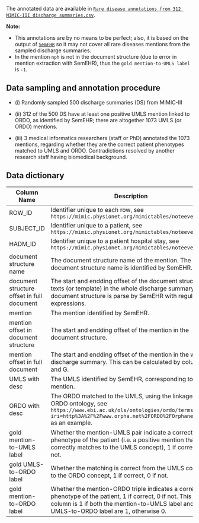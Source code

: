 The annotated data are available in [`Rare disease annotations from 312 MIMIC-III discharge summaries.csv`]().

**Note:**
* This annotations are by no means to be perfect; also, it is based on the output of [`SemEHR`](https://github.com/CogStack/CogStack-SemEHR) so it may not cover all rare diseases mentions from the sampled discharge summaries.
* In the mention `nph` is not in the document structure (due to error in mention extraction with SemEHR), thus the `gold mention-to-UMLS label` is `-1`.

## Data sampling and annotation procedure
* (i) Randomly sampled 500 discharge summaries (DS) from MIMIC-III

* (ii) 312 of the 500 DS have at least one positive UMLS mention linked to ORDO, as identified by SemEHR; there are altogether 1073 UMLS (or ORDO) mentions.

* (iii) 3 medical informatics researchers (staff or PhD) annotated the 1073 mentions, regarding whether they are the correct patient phenotypes matched to UMLS and ORDO. Contradictions resolved by another research staff having biomedical background.

## Data dictionary

| Column   Name                                | Description                                                                                                                                                                                                   |
|----------------------------------------------|---------------------------------------------------------------------------------------------------------------------------------------------------------------------------------------------------------------|
| ROW_ID                                       | Identifier unique to each row, see `https://mimic.physionet.org/mimictables/noteevents/`                                                                                                                                                     |
| SUBJECT_ID                                | Identifier unique to a patient, see `https://mimic.physionet.org/mimictables/noteevents/`                                                                                                                                                                                                              |
| HADM_ID                                      | Identifier unique to a patient hospital stay, see `https://mimic.physionet.org/mimictables/noteevents/`                                                                                                                                                                                                              |
| document   structure name                    | The document structure name of the mention. The document structure name is identified by   SemEHR.                                                                                                          |
| document   structure offset in full document | The start and endding offset of the document structure texts (or template) in the whole discharge summary. The document structure is parse by SemEHR with regular expressions.                            |
| mention                                      | The mention identified by SemEHR.                                                                                                                                                                          |
| mention offset in document structure       | The start and endding offset of the mention in the document structure.                                                                                                                                      |
| mention offset in full document            | The start and endding offset of the mention in the whole discharge summary. This can be calculated   by column E and G.                                                                                     |
| UMLS with desc                               | The UMLS identified by SemEHR, corresponding to the mention.                                                                                                                                                |
| ORDO with desc                               | The ORDO matched to the UMLS, using the linkage in the ORDO ontology, see `https://www.ebi.ac.uk/ols/ontologies/ordo/terms?iri=http%3A%2F%2Fwww.orpha.net%2FORDO%2FOrphanet_3325` as an example.          |
| gold mention-to-UMLS label                 | Whether the mention-UMLS pair indicate a correct phenotype of the patient (i.e. a positive mention that correctly matches to the UMLS concept), 1 if correct, 0   if not.                                 |
| gold UMLS-to-ORDO label                    | Whether the matching is correct from the UMLS concept to the ORDO concept, 1 if correct, 0 if not.                                                                                                          |
| gold mention-to-ORDO label                 | Whether the mention-ORDO triple indicates a correct phenotype of the patient, 1 if correct, 0 if not. This column is 1 if both the mention-to-UMLS label and the UMLS-to-ORDO label are 1, otherwise 0. |

